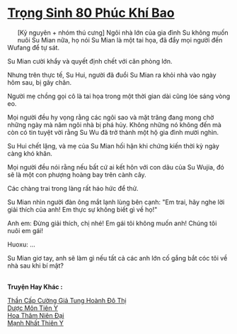 <a href="https://truyentiki.com/trong-sinh-80-phuc-khi-bao.33886/" title="Trọng Sinh 80 Phúc Khí Bao"><h1>Trọng Sinh 80 Phúc Khí Bao</h1></a><div style="display:table"><img align="right" style="float: left; padding: 10px;" src="https://truyentiki.com/images/story/200x260/33886.jpg" alt="">[Kỷ nguyên + nhóm thú cưng] Ngôi nhà lớn của gia đình Su không muốn nuôi Su Mian nữa, họ nói Su Mian là một tai họa, đã đẩy mọi người đến Wufang để tự sát. <p></p> Su Mian cười khẩy và quyết định chết với căn phòng lớn. <p></p> Nhưng trên thực tế, Su Hui, người đã đuổi Su Mian ra khỏi nhà vào ngày hôm sau, bị gãy chân. <p></p> Người mẹ chồng gọi cô là tai họa trong một thời gian dài cũng lóe sáng vòng eo. <p></p> Mọi người đều hy vọng rằng các ngôi sao và mặt trăng đang mong chờ những ngày mà năm ngôi nhà bị phá hủy. Không những nó không đến mà còn có tin tuyệt vời rằng Su Wu đã trở thành một hộ gia đình mười nghìn. <p></p> Su Hui chết lặng, và mẹ của Su Mian hối hận khi chứng kiến ​​thời kỳ ngày càng khó khăn. <p></p> Mọi người đều nói rằng nếu bất cứ ai kết hôn với con dâu của Su Wujia, đó sẽ là một con phượng hoàng bay trên cành cây. <p></p> Các chàng trai trong làng rất háo hức để thử. <p></p> Su Mian nhìn người đàn ông mắt lạnh lùng bên cạnh: "Em trai, hãy nghe lời giải thích của anh! Em thực sự không biết gì về họ!" <p></p> Anh em: Đừng giải thích, chị nhé! Em gái tôi không muốn anh! Chúng tôi nuôi em gái! <p></p> Huoxu: ... <p></p> Su Mian giơ tay, anh sẽ làm gì nếu tất cả các anh lớn cố gắng bắt cóc tôi về nhà sau khi bí mật?</div><p><br><b>Truyện Hay Khác :</b></p><a href="https://truyentiki.com/than-cap-cuong-gia-tung-hoanh-do-thi.33885/" alt="Thần Cấp Cường Giả Tung Hoành Đô Thị">Thần Cấp Cường Giả Tung Hoành Đô Thị</a><br/><a href="https://github.com/nownovels/top500/tree/master/truyenhay/33948/" alt="Dược Môn Tiên Y">Dược Môn Tiên Y</a><br/><a href="https://github.com/nownovels/top500/tree/master/truyenhay/33916/" alt="Hoa Thâm Niên Đại">Hoa Thâm Niên Đại</a><br/><a href="https://github.com/nownovels/top500/tree/master/truyenhay/33891/" alt="Mạnh Nhất Thiên Y">Mạnh Nhất Thiên Y</a><br/>